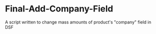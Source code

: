 # Final-Add-Company-Field
 A script written to change mass amounts of product's "company" field in DSF
